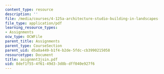 ```yaml
---
content_type: resource
description: ''
file: /media/courses/4-125a-architecture-studio-building-in-landscapes-fall-2005/8def1f554f6149d33d8bdff040e927f6_asignmnt3jsin.pdf
file_type: application/pdf
learning_resource_types:
- Assignments
ocw_type: OCWFile
parent_title: Assignments
parent_type: CourseSection
parent_uid: d5a8a449-b1f4-b2de-5fdc-cb3990215058
resourcetype: Document
title: asignmnt3jsin.pdf
uid: 8def1f55-4f61-49d3-3d8b-dff040e927f6
---
```

